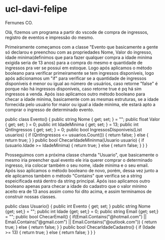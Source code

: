 # ucl-davi-felipe

Fernunes CO.

  Olá, fizemos um programa a partir do vscode de compra de ingressos, registro de eventos e impressão do mesmo.
  
  Primeiramente começamos com a classe "Evento que basicamente a gente só declarou e preenchou com as propriedades Nome, Valor do ingresso, idade minima(definimos que para fazer qualquer compra a idade miníma exigida seria de 13 anos) para a compra do mesmo e quantidade de ingressos pra ver se possui em estoque. Logo após aplicamos o método booleano para verificar primeiramente se tem ingressos disponíveis, logo após adicionamos um "if" para verificar se a quantidade de ingressos disponíveis é menor ou igual ao número de usuários, caso retorne "false" é porque não há ingressos disponíveis, caso retorne true é pq há sim ingressos a venda. Após isso aplicamos outro método booleano para checar a idade minima, basicamente com as mesmas estruturas, se a idade fornecida pelo usuário for maior ou igual a idade miníma, ele estará apto a comprar o ingresso de determinado evento.

public class Evento() {
    public string Nome { get; set; } = "";
    public float Valor { get; set; } = 0;
    public int IdadeMinima { get; set; } = 13;
    public int QntIngressos { get; set; } = 0;
    public bool IngressosDisponiveis(List<Usuario> usuarios) {
        if (QntIngressos <= usuarios.Count())
        {
            return false;
        }
        else { return true; }
    }
    public bool ChecarIdadeMininma(Usuario usuario) {
        if (usuario.Idade >= IdadeMinima) {
            return true;
        }
        else { return false; }
    }
}
  
  Prosseguimos com a próxima classe chamda "Usuario", que basicamente o mesmo iria preencher qual evento ele iria querer comprar o determinado ingresso, iria colocar também o seu nome, idade miníma e o seu email. Após isso aplicamos o método booleano de novo, porém, dessa vez junto a ele aplicamos também o método "Contains" que verifica se a string espeicificada está dentro da string principal. Após isso aplicamos outro booleano apenas para checar a idade do cadastro que o valor mínimo aceito era de 13 anos assim como foi dito acima, e assim terminamos de construir nossas classes.

public class Usuario() {
    public int Evento { get; set; }
    public string Nome {get; set;} = "";
    public int Idade {get; set;} = 0;
    public string Email {get; set;} = "";
    public bool ChecarEmail() {
        if(Email.Contains("@hotmail.com") || Email.Contains("@gmail.com") || Email.Contains("@outlook.com"))
        {
            return true;
        }
        else { return false; }
    }
    public bool ChecarIdadeCadastro() {
        if (Idade >= 13) 
        { 
            return true; 
        }
        else { return false; }
    }
}
